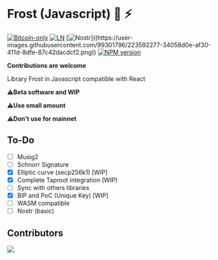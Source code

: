 # Frost (Javascript) 🔑 ⚡

[![Bitcoin-only](https://img.shields.io/badge/bitcoin-only-FF9900?logo=bitcoin)](https://twentyone.world)
[![LN](https://img.shields.io/badge/lightning-792EE5?logo=lightning)](https://mempool.space/lightning)
[![Nostr](https://img.shields.io/badge/nostr-only-FF9900?)]((https://user-images.githubusercontent.com/99301796/223592277-34058d0e-af30-411d-8dfe-87c42dacdcf2.png))
[![NPM version](https://img.shields.io/npm/v/javascript-frost.svg)](https://npmjs.org/package/javascript-frost)

**Contributions are welcome**

Library Frost in Javascript compatible with React

⚠️**Beta software and WIP**

⚠️**Use small amount**

⚠️**Don't use for mainnet**

## To-Do

- [ ] Musig2
- [ ] Schnorr Signature
- [x] Elliptic curve (secp256k1) [WIP]
- [x] Complete Taproot integration (WIP)
- [ ] Sync with others libraries
- [x] BIP and PoC (Unique Key) [WIP]
- [ ] WASM compatible
- [ ] Nostr (basic)

## Contributors

<a align="center" href="https://github.com/FrostDevKit/javascript-frost/graphs/contributors">
  <img src="https://contrib.rocks/image?repo=FrostDevKit/javascript-frost" />
</a>
